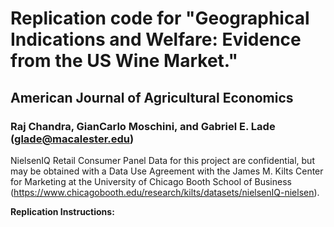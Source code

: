# Replication code for "Geographical Indications and Welfare: Evidence from the US Wine Market."
## American Journal of Agricultural Economics
### Raj Chandra, GianCarlo Moschini, and Gabriel E. Lade (glade@macalester.edu)

NielsenIQ Retail Consumer Panel Data for this project are confidential, but may be obtained with a Data Use Agreement with the James M. Kilts Center for Marketing at the University of Chicago Booth School of Business (https://www.chicagobooth.edu/research/kilts/datasets/nielsenIQ-nielsen). 

**Replication Instructions:**

 
